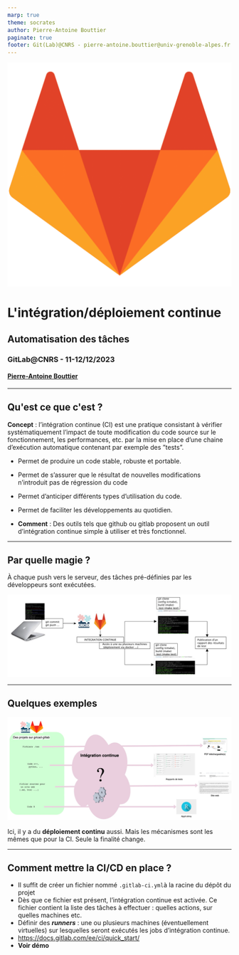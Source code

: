 ```yaml
---
marp: true
theme: socrates
author: Pierre-Antoine Bouttier
paginate: true
footer: Git(Lab)@CNRS - pierre-antoine.bouttier@univ-grenoble-alpes.fr
---
```


<!-- _class: titlepage -->
<style scoped>
margin-left: 10%;

</style>

![bg left:33% fit](fig/logo-gitlab.png)
# L'intégration/déploiement continue
## Automatisation des tâches

### GitLab@CNRS - 11-12/12/2023
#### [Pierre-Antoine Bouttier](mailto:pierre-antoine.bouttier@univ-grenoble-alpes.fr)


---
## Qu'est ce que c'est ?

**Concept** : l’intégration continue (CI) est une pratique consistant à vérifier systématiquement l’impact de toute modification du code source sur le fonctionnement, les performances, etc. par la mise en place d’une chaine d’exécution automatique contenant par exemple des ”tests”.

* Permet de produire un code stable, robuste et portable. 
* Permet de s’assurer que le résultat de nouvelles modifications n’introduit pas de régression du code
* Permet d’anticiper différents types d’utilisation du code.
* Permet de faciliter les développements au quotidien.

* **Comment** : Des outils tels que github ou gitlab proposent un outil d’intégration continue simple à utiliser et très fonctionnel.

---
## Par quelle magie ?

À chaque push vers le serveur, des tâches pré-définies par les développeurs sont exécutées.

![w:900 center](fig/ci1.png)

---
## Quelques exemples

![w:900 center](fig/ci2.png)

Ici, il y a du **déploiement continu** aussi. Mais les mécanismes sont les mêmes que pour la CI. Seule la finalité change.

---
## Comment mettre la CI/CD en place ? 

* Il suffit de créer un fichier nommé `.gitlab-ci.yml`à la racine du dépôt du projet
* Dès que ce fichier est présent, l’intégration continue est activée. Ce fichier contient la liste des tâches à effectuer : quelles actions, sur quelles machines etc.
* Définir des ***runners*** : une ou plusieurs machines (éventuellement virtuelles) sur lesquelles seront exécutés les jobs d’intégration continue.
* https://docs.gitlab.com/ee/ci/quick_start/
* **Voir démo**